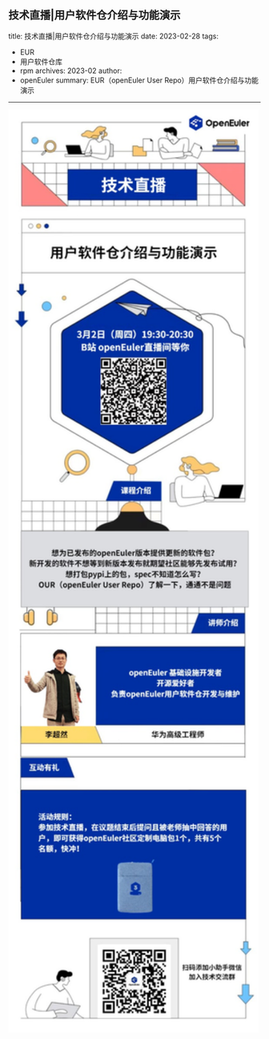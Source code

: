 技术直播\|用户软件仓介绍与功能演示
---
title: 技术直播|用户软件仓介绍与功能演示
date: 2023-02-28
tags:
  - EUR
  - 用户软件仓库
  - rpm
archives: 2023-02
author:
  - openEuler
summary: EUR（openEuler User Repo）用户软件仓介绍与功能演示
---


<img src="./img/news/20230303-EUR/media/image1.jpeg" width="500" >